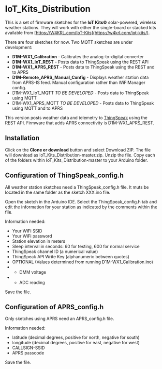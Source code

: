 # IoT_Kits_Distribution
This is a set of firmware sketches for the **IoT Kits©** solar-powered, wireless weather stations. They will work with either the single-board or stacked kits available from [https://W4KRL.com/IoT-Kits](https://w4krl.com/iot-kits/).

There are four sketches for now. Two MQTT sketches are under development:
- **D1M-WX1_Calibration** - Calibrates the analog-to-digital converter
- **D1M-WX1_IoT_REST** - Posts data to ThingSpeak using the REST API
- **D1M-WX1_APRS_REST** - Posts data to ThingSpeak using the REST and to APRS
- **D1M-Remote_APRS_Manual_Config** - Displays weather station data from APRS-IS feed. Manual configuration rather than WiFiManager config.
- D1M-WX1_IoT_MQTT *TO BE DEVELOPED* - Posts data to ThingSpeak using MQTT
- D1M-WX1_APRS_MQTT *TO BE DEVELOPED* - Posts data to ThingSpeak using MQTT and to APRS

This version posts weather data and telemetry to [ThingSpeak](http://www.thingspeak.com) using the REST API. Firmware that adds APRS connectivity is D1M-WX1_APRS_REST. 
## Installation
Click on the **Clone or download** button and select Download ZIP. The file will download as IoT_Kits_Distribution-master.zip. Unzip the file. Copy each of the folders within IoT_Kits_Distribution-master to your Arduino folder.
## Configuration of ThingSpeak_config.h
All weather station sketches need a ThingSpeak_config.h file. It muts be located in the same folder as the sketch XXX.ino file.

Open the sketch in the Arduino IDE. Select the ThingSpeak_config.h tab and edit the information for your station as indicated by the comments within the file. 

Information needed:
- Your WiFi SSID
- Your WiFi password
- Station elevation in meters
- Sleep interval in seconds: 60 for testing, 600 for normal service
- ThingSpeak channel ID (a numerical value)
- ThingSpeak API Write Key (alphanumeric between quotes)
- OPTIONAL (Values determined from running D1M-WX1_Calibration.ino)
- - DMM voltage
- - ADC reading

Save the file.
## Configuration of APRS_config.h
Only sketches using APRS need an APRS_config.h file.

Information needed:
- latitude (decimal degrees, positive for north, negative for south)
- longitude (decimal degrees, positive for east, negative for west)
- CALLSIGN-SSID
- APRS passcode

Save the file.
